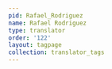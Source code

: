 ```yaml
---
pid: Rafael_Rodriguez
name: Rafael Rodriguez
type: translator
order: '122'
layout: tagpage
collection: translator_tags
---
```

